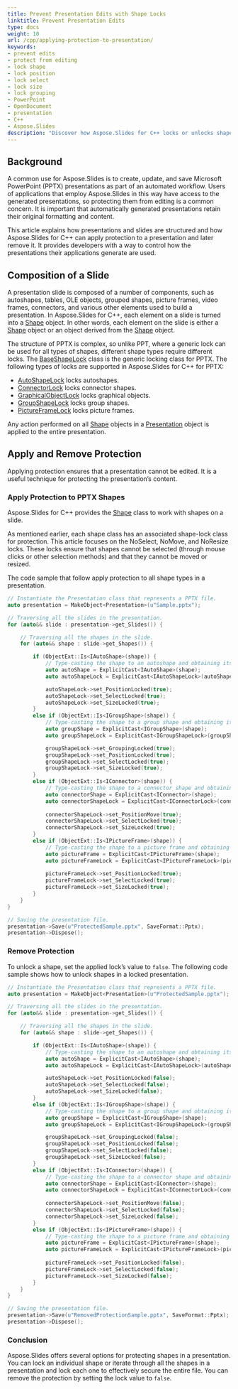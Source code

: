 ```yaml
---
title: Prevent Presentation Edits with Shape Locks
linktitle: Prevent Presentation Edits
type: docs
weight: 10
url: /cpp/applying-protection-to-presentation/
keywords:
- prevent edits
- protect from editing
- lock shape
- lock position
- lock select
- lock size
- lock grouping
- PowerPoint
- OpenDocument
- presentation
- C++
- Aspose.Slides
description: "Discover how Aspose.Slides for C++ locks or unlocks shapes in PPT, PPTX and ODP files, securing presentations while allowing controlled edits and faster delivery."
---
```


## **Background**

A common use for Aspose.Slides is to create, update, and save Microsoft PowerPoint (PPTX) presentations as part of an automated workflow. Users of applications that employ Aspose.Slides in this way have access to the generated presentations, so protecting them from editing is a common concern. It is important that automatically generated presentations retain their original formatting and content.

This article explains how presentations and slides are structured and how Aspose.Slides for C++ can apply protection to a presentation and later remove it. It provides developers with a way to control how the presentations their applications generate are used.

## **Composition of a Slide**

A presentation slide is composed of a number of components, such as autoshapes, tables, OLE objects, grouped shapes, picture frames, video frames, connectors, and various other elements used to build a presentation. In Aspose.Slides for C++, each element on a slide is turned into a [Shape](https://reference.aspose.com/slides/cpp/aspose.slides/shape/) object. In other words, each element on the slide is either a [Shape](https://reference.aspose.com/slides/cpp/aspose.slides/shape/) object or an object derived from the [Shape](https://reference.aspose.com/slides/cpp/aspose.slides/shape/) object.

The structure of PPTX is complex, so unlike PPT, where a generic lock can be used for all types of shapes, different shape types require different locks. The [BaseShapeLock](https://reference.aspose.com/slides/cpp/aspose.slides/baseshapelock/) class is the generic locking class for PPTX. The following types of locks are supported in Aspose.Slides for C++ for PPTX:

- [AutoShapeLock](https://reference.aspose.com/slides/cpp/aspose.slides/autoshapelock/) locks autoshapes.  
- [ConnectorLock](https://reference.aspose.com/slides/cpp/aspose.slides/connectorlock/) locks connector shapes.  
- [GraphicalObjectLock](https://reference.aspose.com/slides/cpp/aspose.slides/graphicalobjectlock/) locks graphical objects.  
- [GroupShapeLock](https://reference.aspose.com/slides/cpp/aspose.slides/groupshapelock/) locks group shapes.  
- [PictureFrameLock](https://reference.aspose.com/slides/cpp/aspose.slides/pictureframelock/) locks picture frames.  

Any action performed on all [Shape](https://reference.aspose.com/slides/cpp/aspose.slides/shape/) objects in a [Presentation](https://reference.aspose.com/slides/cpp/aspose.slides/presentation/) object is applied to the entire presentation.

## **Apply and Remove Protection**

Applying protection ensures that a presentation cannot be edited. It is a useful technique for protecting the presentation’s content.

### **Apply Protection to PPTX Shapes**

Aspose.Slides for C++ provides the [Shape](https://reference.aspose.com/slides/cpp/aspose.slides/shape/) class to work with shapes on a slide.

As mentioned earlier, each shape class has an associated shape-lock class for protection. This article focuses on the NoSelect, NoMove, and NoResize locks. These locks ensure that shapes cannot be selected (through mouse clicks or other selection methods) and that they cannot be moved or resized.

The code sample that follow apply protection to all shape types in a presentation.

```cpp
// Instantiate the Presentation class that represents a PPTX file.
auto presentation = MakeObject<Presentation>(u"Sample.pptx");

// Traversing all the slides in the presentation.
for (auto&& slide : presentation->get_Slides())	{

	// Traversing all the shapes in the slide.
	for (auto&& shape : slide->get_Shapes()) {

		if (ObjectExt::Is<IAutoShape>(shape)) {
			// Type-casting the shape to an autoshape and obtaining its shape lock.
			auto autoShape = ExplicitCast<IAutoShape>(shape);
			auto autoShapeLock = ExplicitCast<IAutoShapeLock>(autoShape->get_ShapeLock());

			autoShapeLock->set_PositionLocked(true);
			autoShapeLock->set_SelectLocked(true);
			autoShapeLock->set_SizeLocked(true);
		}
		else if (ObjectExt::Is<IGroupShape>(shape)) {
			// Type-casting the shape to a group shape and obtaining its shape lock.
			auto groupShape = ExplicitCast<IGroupShape>(shape);
			auto groupShapeLock = ExplicitCast<IGroupShapeLock>(groupShape->get_ShapeLock());

			groupShapeLock->set_GroupingLocked(true);
			groupShapeLock->set_PositionLocked(true);
			groupShapeLock->set_SelectLocked(true);
			groupShapeLock->set_SizeLocked(true);
		}
		else if (ObjectExt::Is<IConnector>(shape)) {
			// Type-casting the shape to a connector shape and obtaining its shape lock.
			auto connectorShape = ExplicitCast<IConnector>(shape);
			auto connectorShapeLock = ExplicitCast<IConnectorLock>(connectorShape->get_ShapeLock());
			
			connectorShapeLock->set_PositionMove(true);
			connectorShapeLock->set_SelectLocked(true);
			connectorShapeLock->set_SizeLocked(true);
		}
		else if (ObjectExt::Is<IPictureFrame>(shape)) {
			// Type-casting the shape to a picture frame and obtaining its shape lock.
			auto pictureFrame = ExplicitCast<IPictureFrame>(shape);
			auto pictureFrameLock = ExplicitCast<IPictureFrameLock>(pictureFrame->get_ShapeLock());
		
			pictureFrameLock->set_PositionLocked(true);
			pictureFrameLock->set_SelectLocked(true);
			pictureFrameLock->set_SizeLocked(true);
		}
	}
}

// Saving the presentation file.
presentation->Save(u"ProtectedSample.pptx", SaveFormat::Pptx);
presentation->Dispose();
```

### **Remove Protection**

To unlock a shape, set the applied lock’s value to `false`. The following code sample shows how to unlock shapes in a locked presentation.

```cpp
// Instantiate the Presentation class that represents a PPTX file.
auto presentation = MakeObject<Presentation>(u"ProtectedSample.pptx");

// Traversing all the slides in the presentation.
for (auto&& slide : presentation->get_Slides())	{

	// Traversing all the shapes in the slide.
	for (auto&& shape : slide->get_Shapes()) {

		if (ObjectExt::Is<IAutoShape>(shape)) {
			// Type-casting the shape to an autoshape and obtaining its shape lock.
			auto autoShape = ExplicitCast<IAutoShape>(shape);
			auto autoShapeLock = ExplicitCast<IAutoShapeLock>(autoShape->get_ShapeLock());

			autoShapeLock->set_PositionLocked(false);
			autoShapeLock->set_SelectLocked(false);
			autoShapeLock->set_SizeLocked(false);
		}
		else if (ObjectExt::Is<IGroupShape>(shape)) {
			// Type-casting the shape to a group shape and obtaining its shape lock.
			auto groupShape = ExplicitCast<IGroupShape>(shape);
			auto groupShapeLock = ExplicitCast<IGroupShapeLock>(groupShape->get_ShapeLock());

			groupShapeLock->set_GroupingLocked(false);
			groupShapeLock->set_PositionLocked(false);
			groupShapeLock->set_SelectLocked(false);
			groupShapeLock->set_SizeLocked(false);
		}
		else if (ObjectExt::Is<IConnector>(shape)) {
			// Type-casting the shape to a connector shape and obtaining its shape lock.
			auto connectorShape = ExplicitCast<IConnector>(shape);
			auto connectorShapeLock = ExplicitCast<IConnectorLock>(connectorShape->get_ShapeLock());
			
			connectorShapeLock->set_PositionMove(false);
			connectorShapeLock->set_SelectLocked(false);
			connectorShapeLock->set_SizeLocked(false);
		}
		else if (ObjectExt::Is<IPictureFrame>(shape)) {
			// Type-casting the shape to a picture frame and obtaining its shape lock.
			auto pictureFrame = ExplicitCast<IPictureFrame>(shape);
			auto pictureFrameLock = ExplicitCast<IPictureFrameLock>(pictureFrame->get_ShapeLock());
		
			pictureFrameLock->set_PositionLocked(false);
			pictureFrameLock->set_SelectLocked(false);
			pictureFrameLock->set_SizeLocked(false);
		}
	}
}

// Saving the presentation file.
presentation->Save(u"RemovedProtectionSample.pptx", SaveFormat::Pptx);
presentation->Dispose();
```

### **Conclusion**

Aspose.Slides offers several options for protecting shapes in a presentation. You can lock an individual shape or iterate through all the shapes in a presentation and lock each one to effectively secure the entire file. You can remove the protection by setting the lock value to `false`.
